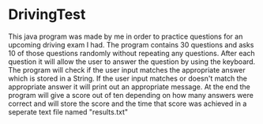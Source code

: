 # DrivingTest
This java program was made by me in order to practice questions for an upcoming driving exam I had.
The program contains 30 questions and asks 10 of those questions randomly without repeating any questions.
After each question it will allow the user to answer the question by using the keyboard.
The program will check if the user input matches the appropriate answer which is stored in a String.
If the user input matches or doesn't match the appropriate answer it will print out an appropriate message.
At the end the program will give a score out of ten depending on how many answers were correct and will store the score and the time that score was achieved in a seperate text file named "results.txt"
